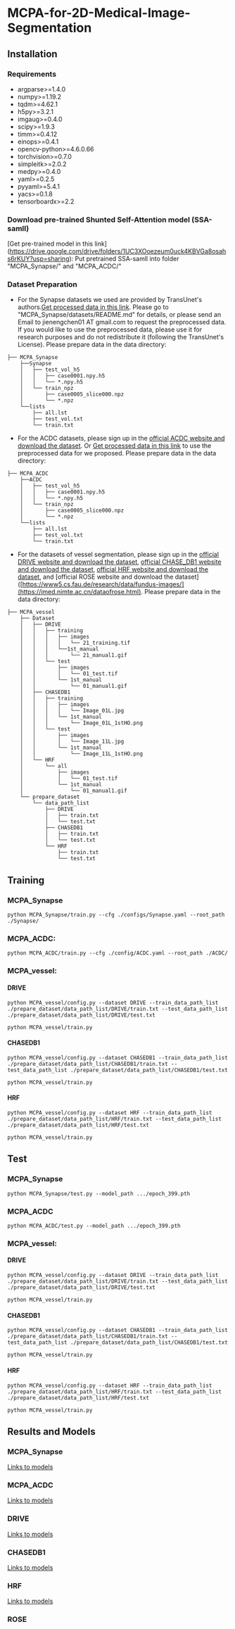# MCPA-for-2D-Medical-Image-Segmentation

## Installation

### Requirements

* argparse>=1.4.0
* numpy>=1.19.2
* tqdm>=4.62.1
* h5py>=3.2.1
* imgaug>=0.4.0
* scipy>=1.9.3
* timm>=0.4.12
* einops>=0.4.1
* opencv-python>=4.6.0.66
* torchvision>=0.7.0
* simpleitk>=2.0.2
* medpy>=0.4.0
* yaml>=0.2.5
* pyyaml>=5.4.1
* yacs>=0.1.8
* tensorboardx>=2.2

### Download pre-trained Shunted Self-Attention model (SSA-samll)
[Get pre-trained model in this link] (https://drive.google.com/drive/folders/1UC3XOoezeum0uck4KBVGa8osahs6rKUY?usp=sharing): Put pretrained SSA-samll into folder "MCPA_Synapse/" and "MCPA_ACDC/"


### Dataset Preparation
* For the Synapse datasets we used are provided by TransUnet's authors.[Get processed data in this link](https://drive.google.com/drive/folders/1ACJEoTp-uqfFJ73qS3eUObQh52nGuzCd). Please go to "MCPA_Synapse/datasets/README.md" for details, or please send an Email to jienengchen01 AT gmail.com to request the preprocessed data. If you would like to use the preprocessed data, please use it for research purposes and do not redistribute it (following the TransUnet's License). Please prepare data in the data directory:
```
├── MCPA_Synapse
    ├──Synapse
    │   ├── test_vol_h5
    │   │   ├── case0001.npy.h5
    │   │   └── *.npy.h5
    │   └── train_npz
    │       ├── case0005_slice000.npz
    │       └── *.npz
    └──lists
        ├── all.lst
        ├── test_vol.txt
        └── train.txt
```

* For the ACDC datasets, please sign up in the [official ACDC website and download the dataset](https://www.creatis.insa-lyon.fr/Challenge/acdc). Or [Get processed data in this link](https://drive.google.com/drive/folders/1ACJEoTp-uqfFJ73qS3eUObQh52nGuzCd) to use the preprocessed data for we proposed. Please prepare data in the data directory:

```
├── MCPA_ACDC
    ├──ACDC
    │   ├── test_vol_h5
    │   │   ├── case0001.npy.h5
    │   │   └── *.npy.h5
    │   └── train_npz
    │       ├── case0005_slice000.npz
    │       └── *.npz
    └──lists
        ├── all.lst
        ├── test_vol.txt
        └── train.txt
```

* For the datasets of vessel segmentation, please sign up in the [official DRIVE website and download the dataset](https://drive.grand-challenge.org/), [official CHASE_DB1 website and download the dataset](https://blogs.kingston.ac.uk/retinal/chasedb1/), [official HRF website and download the dataset](https://www5.cs.fau.de/research/data/fundus-images/), and [official ROSE website and download the dataset]([https://www5.cs.fau.de/research/data/fundus-images/](https://imed.nimte.ac.cn/dataofrose.html). Please prepare data in the data directory:
```
├── MCPA_vessel
    ├── Dataset
    │   ├── DRIVE
    │   │   ├── training
    │   │   │   ├── images
    │   │   │   │   └── 21_training.tif
    │   │   │   └──1st_manual
    │   │   │       └── 21_manual1.gif
    │   │   └── test
    │   │       ├── images  
    │   │       │   └── 01_test.tif
    │   │       └── 1st_manual
    │   │           └── 01_manual1.gif
    │   ├── CHASEDB1
    │   │   ├── training
    │   │   │   ├── images
    │   │   │   │   └── Image_01L.jpg
    │   │   │   └── 1st_manual
    │   │   │       └── Image_01L_1stHO.png
    │   │   └── test
    │   │       ├── images  
    │   │       │   └── Image_11L.jpg
    │   │       └── 1st_manual
    │   │           └── Image_11L_1stHO.png
    │   └── HRF
    │       └── all
    │           ├── images
    │           │   └── 01_test.tif
    │           └── 1st_manual
    │               └── 01_manual1.gif      
    └── prepare_dataset
        └── data_path_list
            ├── DRIVE
            │   ├── train.txt
            │   └── test.txt
            ├── CHASEDB1
            │   ├── train.txt
            │   └── test.txt
            └── HRF
                ├── train.txt
                └── test.txt
```

## Training

### MCPA_Synapse

`python MCPA_Synapse/train.py --cfg ./configs/Synapse.yaml --root_path ./Synapse/` 

### MCPA_ACDC:

`python MCPA_ACDC/train.py --cfg ./config/ACDC.yaml --root_path ./ACDC/`

### MCPA_vessel:

#### DRIVE
`python MCPA_vessel/config.py --dataset DRIVE --train_data_path_list ./prepare_dataset/data_path_list/DRIVE/train.txt --test_data_path_list ./prepare_dataset/data_path_list/DRIVE/test.txt`

`python MCPA_vessel/train.py`

#### CHASEDB1
`python MCPA_vessel/config.py --dataset CHASEDB1 --train_data_path_list ./prepare_dataset/data_path_list/CHASEDB1/train.txt --test_data_path_list ./prepare_dataset/data_path_list/CHASEDB1/test.txt`

`python MCPA_vessel/train.py`

#### HRF
`python MCPA_vessel/config.py --dataset HRF --train_data_path_list ./prepare_dataset/data_path_list/HRF/train.txt --test_data_path_list ./prepare_dataset/data_path_list/HRF/test.txt`

`python MCPA_vessel/train.py`


## Test

### MCPA_Synapse

`python MCPA_Synapse/test.py --model_path .../epoch_399.pth` 

### MCPA_ACDC

`python MCPA_ACDC/test.py --model_path .../epoch_399.pth` 

### MCPA_vessel:

#### DRIVE
`python MCPA_vessel/config.py --dataset DRIVE --train_data_path_list ./prepare_dataset/data_path_list/DRIVE/train.txt --test_data_path_list ./prepare_dataset/data_path_list/DRIVE/test.txt`

`python MCPA_vessel/train.py`

#### CHASEDB1
`python MCPA_vessel/config.py --dataset CHASEDB1 --train_data_path_list ./prepare_dataset/data_path_list/CHASEDB1/train.txt --test_data_path_list ./prepare_dataset/data_path_list/CHASEDB1/test.txt`

`python MCPA_vessel/train.py`

#### HRF
`python MCPA_vessel/config.py --dataset HRF --train_data_path_list ./prepare_dataset/data_path_list/HRF/train.txt --test_data_path_list ./prepare_dataset/data_path_list/HRF/test.txt`

`python MCPA_vessel/train.py`


## Results and Models

### MCPA_Synapse

[Links to models](https://drive.google.com/drive/folders/1bAtCNYCFPNREPlEqOd-99goWUr9P_eKt)

### MCPA_ACDC

[Links to models]()

### DRIVE

[Links to models](https://drive.google.com/drive/folders/1-FqxL2V8rOpURrllmBOSMnliSJVsL7HN)

### CHASEDB1

[Links to models](https://drive.google.com/drive/folders/1CzBNRn_OZBdtd7cSn8f8vIDjl7WAFeH5)

### HRF

[Links to models](https://drive.google.com/drive/folders/1Gqa-CzupxTfZOoYrZI2YF1JIEHavp5Md)

### ROSE










